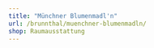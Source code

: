 ```yaml
---
title: "Münchner Blumenmadl'n"
url: /brunnthal/muenchner-blumenmadln/
shop: Raumausstattung
---
```

